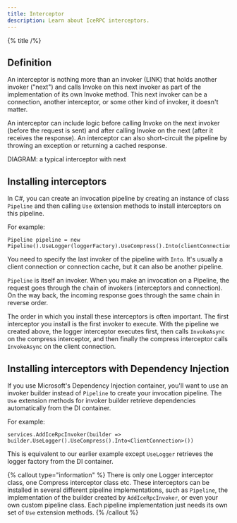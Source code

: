 ```yaml
---
title: Interceptor
description: Learn about IceRPC interceptors.
---
```


{% title /%}

## Definition

An interceptor is nothing more than an invoker (LINK) that holds another invoker ("next") and calls Invoke on this next
invoker as part of the implementation of its own Invoke method. This next invoker can be a connection, another
interceptor, or some other kind of invoker, it doesn't matter.

An interceptor can include logic before calling Invoke on the next invoker (before the request is sent) and after
calling Invoke on the next (after it receives the response). An interceptor can also short-circuit the pipeline by
throwing an exception or returning a cached response.

DIAGRAM: a typical interceptor with next

## Installing interceptors

In C#, you can create an invocation pipeline by creating an instance of class `Pipeline` and then calling `Use`
extension methods to install interceptors on this pipeline.

For example:
```
Pipeline pipeline = new Pipeline().UseLogger(loggerFactory).UseCompress().Into(clientConnection);
```

You need to specify the last invoker of the pipeline with `Into`. It's usually a client connection or connection cache,
but it can also be another pipeline.

`Pipeline` is itself an invoker. When you make an invocation on a Pipeline, the request goes through the chain of
invokers (interceptors and connection). On the way back, the incoming response goes through the same chain in reverse
order.

The order in which you install these interceptors is often important. The first interceptor you install is the first
invoker to execute. With the pipeline we created above, the logger interceptor executes first, then calls `InvokeAsync`
on the compress interceptor, and then finally the compress interceptor calls `InvokeAsync` on the client connection.

## Installing interceptors with Dependency Injection

If you use Microsoft's Dependency Injection container, you'll want to use an invoker builder instead of `Pipeline` to
create your invocation pipeline. The `Use` extension methods for invoker builder retrieve dependencies automatically
from the DI container.

For example:
```
services.AddIceRpcInvoker(builder => builder.UseLogger().UseCompress().Into<ClientConnection>())
```

This is equivalent to our earlier example except `UseLogger` retrieves the logger factory from the DI container.

{% callout type="information" %}
There is only one Logger interceptor class, one Compress interceptor class etc. These interceptors can be installed in
several different pipeline implementations, such as `Pipeline`, the implementation of the builder created by
`AddIceRpcInvoker`, or even your own custom pipeline class. Each pipeline implementation just needs its own set of `Use`
extension methods.
{% /callout %}
